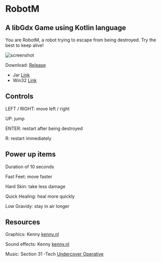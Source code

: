 # RobotM

## A libGdx Game using Kotlin language

You are RobotM, a robot trying to escape from being destroyed. Try the best to keep alive!

![screenshot](https://github.com/yichen0831/RobotM/raw/master/screenshot.png)

Download: [Release](https://github.com/yichen0831/RobotM/releases)
- Jar [Link](https://github.com/yichen0831/RobotM/releases/download/v1.0/RobotM-1.0.jar)
- Win32 [Link](https://github.com/yichen0831/RobotM/releases/download/v1.0/RobotM-1.0.exe)

## Controls

LEFT / RIGHT: move left / right

UP: jump

ENTER: restart after being destroyed

R: restart immediately

## Power up items

Duration of 10 seconds

Fast Feet: move faster

Hard Skin: take less damage

Quick Healing: heal more quickly

Low Gravidy: stay in air longer

## Resources

Graphics: Kenny [kenny.nl](http://kenney.nl/)

Sound effects: Kenny [kenny.nl](http://kenney.nl/)

Music: Section 31 -Tech [Undercover Operative](http://opengameart.org/content/undercover-operative)
